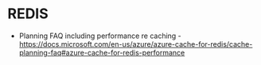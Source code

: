 # REDIS

* Planning FAQ including performance re caching - https://docs.microsoft.com/en-us/azure/azure-cache-for-redis/cache-planning-faq#azure-cache-for-redis-performance

